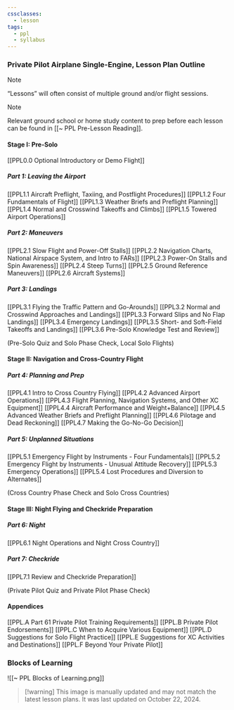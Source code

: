 ```yaml
---
cssclasses:
  - lesson
tags:
  - ppl
  - syllabus
---
```

### Private Pilot Airplane Single-Engine, Lesson Plan Outline
> [!note]
> “Lessons” will often consist of multiple ground and/or flight sessions.

> [!note]
> Relevant ground school or home study content to prep before each lesson can be found in [[~ PPL Pre-Lesson Reading]].

#### Stage I: Pre-Solo
[[PPL0.0 Optional Introductory or Demo Flight]]

##### Part 1: Leaving the Airport
[[PPL1.1 Aircraft Preflight, Taxiing, and Postflight Procedures]]
[[PPL1.2 Four Fundamentals of Flight]]
[[PPL1.3 Weather Briefs and Preflight Planning]]
[[PPL1.4 Normal and Crosswind Takeoffs and Climbs]]
[[PPL1.5 Towered Airport Operations]]

##### Part 2: Maneuvers
[[PPL2.1 Slow Flight and Power-Off Stalls]]
[[PPL2.2 Navigation Charts, National Airspace System, and Intro to FARs]]
[[PPL2.3 Power-On Stalls and Spin Awareness]]
[[PPL2.4 Steep Turns]]
[[PPL2.5 Ground Reference Maneuvers]]
[[PPL2.6 Aircraft Systems]]

##### Part 3: Landings
[[PPL3.1 Flying the Traffic Pattern and Go-Arounds]]
[[PPL3.2 Normal and Crosswind Approaches and Landings]]
[[PPL3.3 Forward Slips and No Flap Landings]]
[[PPL3.4 Emergency Landings]]
[[PPL3.5 Short- and Soft-Field Takeoffs and Landings]]
[[PPL3.6 Pre-Solo Knowledge Test and Review]]

(Pre-Solo Quiz and Solo Phase Check, Local Solo Flights)

#### Stage II: Navigation and Cross-Country Flight
##### Part 4: Planning and Prep
[[PPL4.1 Intro to Cross Country Flying]]
[[PPL4.2 Advanced Airport Operations]]
[[PPL4.3 Flight Planning, Navigation Systems, and Other XC Equipment]]
[[PPL4.4 Aircraft Performance and Weight+Balance]]
[[PPL4.5 Advanced Weather Briefs and Preflight Planning]]
[[PPL4.6 Pilotage and Dead Reckoning]]
[[PPL4.7 Making the Go-No-Go Decision]]

##### Part 5: Unplanned Situations
[[PPL5.1 Emergency Flight by Instruments - Four Fundamentals]]
[[PPL5.2 Emergency Flight by Instruments - Unusual Attitude Recovery]]
[[PPL5.3 Emergency Operations]]
[[PPL5.4 Lost Procedures and Diversion to Alternates]]

(Cross Country Phase Check and Solo Cross Countries)

#### Stage III: Night Flying and Checkride Preparation
##### Part 6: Night
[[PPL6.1 Night Operations and Night Cross Country]]

##### Part 7: Checkride
[[PPL7.1 Review and Checkride Preparation]]

(Private Pilot Quiz and Private Pilot Phase Check)

#### Appendices
[[PPL.A Part 61 Private Pilot Training Requirements]]
[[PPL.B Private Pilot Endorsements]]
[[PPL.C When to Acquire Various Equipment]]
[[PPL.D Suggestions for Solo Flight Practice]]
[[PPL.E Suggestions for XC Activities and Destinations]]
[[PPL.F Beyond Your Private Pilot]]

### Blocks of Learning
![[~ PPL Blocks of Learning.png]]
> [!warning] This image is manually updated and may not match the latest lesson plans. It was last updated on October 22, 2024.
